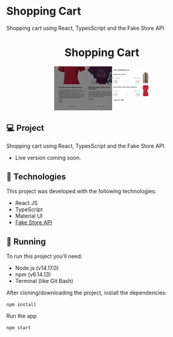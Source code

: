 # Shopping Cart
Shopping cart using React, TypesScript and the Fake Store API

<h1 align="center">Shopping Cart</h1>

<p align="center">
  <img alt="app preview" src=".github/preview.png" width="50%">
</p>

## 💻 Project
Shopping cart using React, TypesScript and the Fake Store API.
- Live version coming soon.

## 🚀 Technologies
This project was developed with the following technologies:

- React JS
- TypeScript
- Material UI
- [Fake Store API](https://fakestoreapi.com/)

## 🏃 Running
To run this project you'll need:
- Node.js (v14.17.0)
- npm (v6.14.13)
- Terminal (like Git Bash)

After cloning/downloading the project, install the dependencies:
```
npm install
```

Run the app
```
npm start
```

